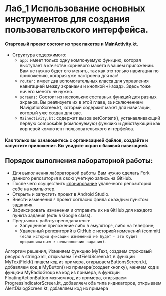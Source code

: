# Лаб_1 Использование основных инструментов для создания пользовательского интерфейса. 
#### Стартовый проект состоит из трех пакетов и MainActivity.kt.
- Структура содержимого:
    - `app:` имеет только одну компонуемую функцию, которая выступает в качестве корневого макета в вашем приложении. Вам не нужно будет его менять, так как это только навигация по приложению, которая уже настроена для вас!
    - `router:` имеет два вспомогательных класса для управления навигацией между экранами и кнопкой «Назад». Здесь тоже ничего менять не нужно.
    - `screens:` Состоит из нескольких составных функций для разных экранов. Вы реализуете их в этой главе, за исключением NavigationScreen.kt, который содержит макет для навигации, который уже создан для вас.
    - `MainActivity.kt:` содержит вызов setContent(), устанавливающий первую composable (компонуемую) функцию и действующий как корневой компонент пользовательского интерфейса.

#### Как только вы ознакомитесь с организацией файлов, создайте и запустите приложение. Вы увидите экран с базовой навигацией.
## Порядок выполнения лабораторной работы:
- Для выполнения лабораторной работы Вам нужно сделать Fork данного репозитория в свою учетную запись на GitHub.
- После чего осуществить [клонирование](https://docs.github.com/ru/desktop/contributing-and-collaborating-using-github-desktop/adding-and-cloning-repositories/cloning-and-forking-repositories-from-github-desktop) удаленного репозитория себе на компьютер.
- Открыть и запустить проект в Android Studio.
- Внести изменения в проект согласно файла с каждым пунктом заданиия.
- Зафиксировать изменения и отправить их на GitHub для каждого пункта задания (есть в Google class).
- Предъявить работу преподавателю: 
    - Запущенное приложение либо в эмуляторе, либо на телефоне;
    - Удаленный репозиторий в GitHub с историей изменений (commit) `(если истории фиксации изменений не будет - это будет приравниваться к невыполнению задания)`.


Алгортим решения,
Изменяем функцию MyText,
создаем строковый ресурс в string.xml,
открываем TextFieldScreen.kt, в функции MyTextField() пишем код из примера,
открываем ButtonsScreen.kt, добавляем код в MyButton() из примера(создает кнопку),
меняем код в фунцкии MyRadioGroup на код из примера,
 в функции FloatingActionButton меняем код из примера,
 открываем ProgressIndicatorScreen.kt,
 добавляем оба типа индикаторов,
 открываем AlertDialogScreen.kt,
 добавляем код из примера

    
